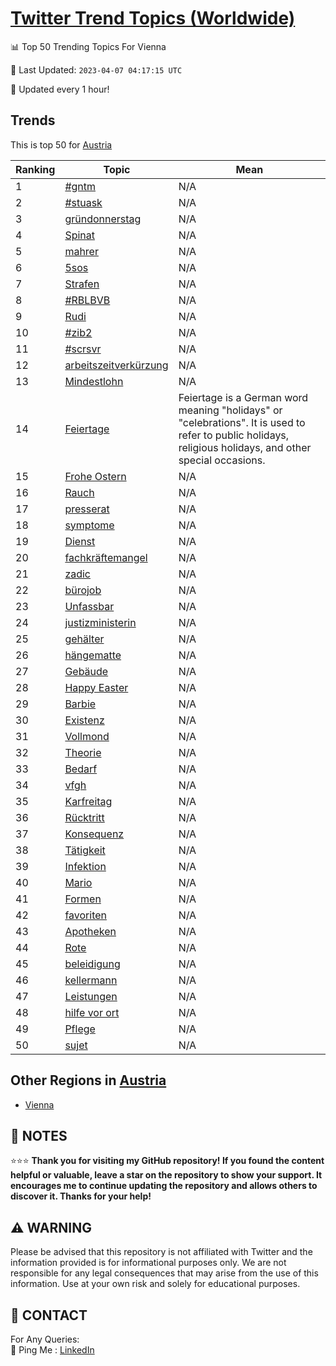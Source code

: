 [Twitter Trend Topics (Worldwide)](https://github.com/ErcinDedeoglu/Twitter-Trend-Topics)
==========


📊 Top 50 Trending Topics For Vienna

📆 Last Updated: `2023-04-07 04:17:15 UTC`

🔧 Updated every 1 hour!


## Trends

This is top 50 for [Austria](</Austria>)

| Ranking | Topic | Mean |
| ------- | ------------ | ------------ |
| 1 | [#gntm](http://twitter.com/search?q=%23gntm) | N/A |
| 2 | [#stuask](http://twitter.com/search?q=%23stuask) | N/A |
| 3 | [gründonnerstag](http://twitter.com/search?q=gr%c3%bcndonnerstag) | N/A |
| 4 | [Spinat](http://twitter.com/search?q=Spinat) | N/A |
| 5 | [mahrer](http://twitter.com/search?q=mahrer) | N/A |
| 6 | [5sos](http://twitter.com/search?q=5sos) | N/A |
| 7 | [Strafen](http://twitter.com/search?q=Strafen) | N/A |
| 8 | [#RBLBVB](http://twitter.com/search?q=%23RBLBVB) | N/A |
| 9 | [Rudi](http://twitter.com/search?q=Rudi) | N/A |
| 10 | [#zib2](http://twitter.com/search?q=%23zib2) | N/A |
| 11 | [#scrsvr](http://twitter.com/search?q=%23scrsvr) | N/A |
| 12 | [arbeitszeitverkürzung](http://twitter.com/search?q=arbeitszeitverk%c3%bcrzung) | N/A |
| 13 | [Mindestlohn](http://twitter.com/search?q=Mindestlohn) | N/A |
| 14 | [Feiertage](http://twitter.com/search?q=Feiertage) | Feiertage is a German word meaning "holidays" or "celebrations". It is used to refer to public holidays, religious holidays, and other special occasions. |
| 15 | [Frohe Ostern](http://twitter.com/search?q=Frohe+Ostern) | N/A |
| 16 | [Rauch](http://twitter.com/search?q=Rauch) | N/A |
| 17 | [presserat](http://twitter.com/search?q=presserat) | N/A |
| 18 | [symptome](http://twitter.com/search?q=symptome) | N/A |
| 19 | [Dienst](http://twitter.com/search?q=Dienst) | N/A |
| 20 | [fachkräftemangel](http://twitter.com/search?q=fachkr%c3%a4ftemangel) | N/A |
| 21 | [zadic](http://twitter.com/search?q=zadic) | N/A |
| 22 | [bürojob](http://twitter.com/search?q=b%c3%bcrojob) | N/A |
| 23 | [Unfassbar](http://twitter.com/search?q=Unfassbar) | N/A |
| 24 | [justizministerin](http://twitter.com/search?q=justizministerin) | N/A |
| 25 | [gehälter](http://twitter.com/search?q=geh%c3%a4lter) | N/A |
| 26 | [hängematte](http://twitter.com/search?q=h%c3%a4ngematte) | N/A |
| 27 | [Gebäude](http://twitter.com/search?q=Geb%c3%a4ude) | N/A |
| 28 | [Happy Easter](http://twitter.com/search?q=Happy+Easter) | N/A |
| 29 | [Barbie](http://twitter.com/search?q=Barbie) | N/A |
| 30 | [Existenz](http://twitter.com/search?q=Existenz) | N/A |
| 31 | [Vollmond](http://twitter.com/search?q=Vollmond) | N/A |
| 32 | [Theorie](http://twitter.com/search?q=Theorie) | N/A |
| 33 | [Bedarf](http://twitter.com/search?q=Bedarf) | N/A |
| 34 | [vfgh](http://twitter.com/search?q=vfgh) | N/A |
| 35 | [Karfreitag](http://twitter.com/search?q=Karfreitag) | N/A |
| 36 | [Rücktritt](http://twitter.com/search?q=R%c3%bccktritt) | N/A |
| 37 | [Konsequenz](http://twitter.com/search?q=Konsequenz) | N/A |
| 38 | [Tätigkeit](http://twitter.com/search?q=T%c3%a4tigkeit) | N/A |
| 39 | [Infektion](http://twitter.com/search?q=Infektion) | N/A |
| 40 | [Mario](http://twitter.com/search?q=Mario) | N/A |
| 41 | [Formen](http://twitter.com/search?q=Formen) | N/A |
| 42 | [favoriten](http://twitter.com/search?q=favoriten) | N/A |
| 43 | [Apotheken](http://twitter.com/search?q=Apotheken) | N/A |
| 44 | [Rote](http://twitter.com/search?q=Rote) | N/A |
| 45 | [beleidigung](http://twitter.com/search?q=beleidigung) | N/A |
| 46 | [kellermann](http://twitter.com/search?q=kellermann) | N/A |
| 47 | [Leistungen](http://twitter.com/search?q=Leistungen) | N/A |
| 48 | [hilfe vor ort](http://twitter.com/search?q=hilfe+vor+ort) | N/A |
| 49 | [Pflege](http://twitter.com/search?q=Pflege) | N/A |
| 50 | [sujet](http://twitter.com/search?q=sujet) | N/A |



## Other Regions in [Austria](</Austria>)

* [Vienna](</Austria/Vienna.md>)



## 📝 NOTES

⭐⭐⭐ **Thank you for visiting my GitHub repository! If you found the content helpful or valuable, leave a star on the repository to show your support. It encourages me to continue updating the repository and allows others to discover it. Thanks for your help!**


## ⚠️ WARNING

Please be advised that this repository is not affiliated with Twitter and the information provided is for informational purposes only. We are not responsible for any legal consequences that may arise from the use of this information. Use at your own risk and solely for educational purposes.


## 📨 CONTACT

 For Any Queries:  
            🏓 Ping Me : [LinkedIn](https://www.linkedin.com/in/ercindedeoglu/)
